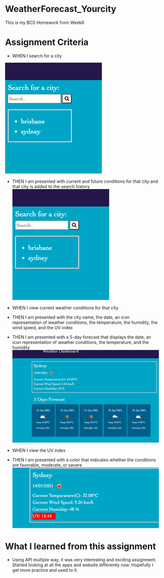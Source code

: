 # WeatherForecast_Yourcity
This is my BCS Homework from Week6

# Assignment Criteria
 
* WHEN I search for a city

 ![Search for a city](screenshot/searchcity.png)

* THEN I am presented with current and future conditions for that city and that city is added to the search history
![A list of the cities I serched](screenshot/searchcity.png)

* WHEN I view current weather conditions for that city
* THEN I am presented with the city name, the date, an icon representation of weather conditions, the temperature, the humidity, the wind speed, and the UV index
* THEN I am presented with a 5-day forecast that displays the date, an icon representation of weather conditions, the temperature, and the humidity
![5 days weather forecast](screenshot/showingweather.png)

* WHEN I view the UV index
* THEN I am presented with a color that indicates whether the conditions are favorable,    moderate, or severe
![UV index](screenshot/uvindex.png)

# What I learned from this assignment
* Using API multiple way, it was very interesting and exciting assignment.
Started looking at all the apps and website differently now.
Hopefully I get more practice and used to it.